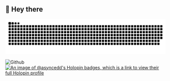 ## 👋 Hey there

<picture>
  <source media="(prefers-color-scheme: dark)" srcset="https://raw.githubusercontent.com/asyncedd/asyncedd/output/github-contribution-grid-snake-dark.svg">
  <source media="(prefers-color-scheme: light)" srcset="https://raw.githubusercontent.com/asyncedd/asyncedd/output/github-contribution-grid-snake.svg">
  <img alt="github contribution grid snake animation" src="https://raw.githubusercontent.com/platane/platane/output/github-contribution-grid-snake.svg">
</picture>

![Github](https://github-readme-stats.vercel.app/api?username=asyncedd&show_icons=true&bg_color=1e1e2e&hide_border=true&title_color=89b4fa&text_color=cdd6f4&icon_color=cba6f7&ring_color=89b4fa)
[![An image of @asyncedd's Holopin badges, which is a link to view their full Holopin profile](https://holopin.me/asyncedd)](https://holopin.io/@asyncedd)
